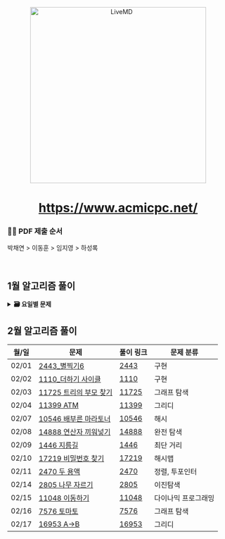 <p align='middle'>
<a href='https://www.acmicpc.net/'><img src='https://user-images.githubusercontent.com/40657327/153372372-9c901899-0b49-4111-bc98-aa0f1f3a2b0e.png' width="400px;" alt="LiveMD" /></a></p>

<h1 align='middle'><a href='https://www.acmicpc.net/'>https://www.acmicpc.net/</a></h1>


###  🙋‍♀️ PDF 제출 순서
박채연 > 이동훈 > 임지영 > 하성록   

<br/>

## 1월 알고리즘 풀이
<details>
  <summary>
    <STRONG>
     🗃 요일별 문제
    </STRONG>
  </summary>
     <br/>
  <div markdown="1">

| 월/일 | 문제                           | 풀이 링크 | 문제 분류 |
| ----------- | ---------------------- | ---------------------- | ------------------------------------|
| 01/25      | [10825_국영수](https://www.acmicpc.net/problem/10825)       | [10825](https://github.com/douzone1/Baekjoon/tree/main/Q_10825)| 정렬 |
| 01/26      | [7795_먹을 것인가 먹힐 것인가](https://www.acmicpc.net/problem/7795)    | [7795](https://github.com/douzone1/Baekjoon/tree/main/Q_7795)| 이분 탐색 |
| 01/27      | [9095_1,2,3 더하기](https://www.acmicpc.net/problem/9095)       | [9095](https://github.com/douzone1/Baekjoon/tree/main/Q_9095)| 다이나믹 프로그래밍 |
| 01/28      | [1157_단어공부](https://www.acmicpc.net/problem/1157)       | [1157](https://github.com/douzone1/Baekjoon/tree/main/Q_1157)| 구현 |
| 01/31      | [2442_별찍기5](https://www.acmicpc.net/problem/2442)       | [2442](https://github.com/douzone1/Baekjoon/tree/main/Q_2442)| 구현 |
  </div>
  
 </details>


## 2월 알고리즘 풀이

| 월/일 | 문제                           | 풀이 링크 | 문제 분류 |
| ----------- | ---------------------- | ---------------------- | ------------------------------------|
| 02/01      | [2443_별찍기6](https://www.acmicpc.net/problem/2443)       | [2443](https://github.com/douzone1/Baekjoon/tree/main/Q_2443)| 구현 |
| 02/02      | [1110_더하기 사이클](https://www.acmicpc.net/problem/1110)    | [1110](https://github.com/douzone1/Baekjoon/tree/main/Q_1110)| 구현 |
| 02/03      | [11725 트리의 부모 찾기](https://www.acmicpc.net/problem/11725)    | [11725](https://github.com/douzone1/Baekjoon/tree/main/Q_11725)| 그래프 탐색 |
| 02/04      | [11399 ATM](https://www.acmicpc.net/problem/11399)    | [11399](https://github.com/douzone1/Baekjoon/tree/main/Q_11399)| 그리디 |
| 02/07      | [10546 배부른 마라토너](https://www.acmicpc.net/problem/10546)    | [10546](https://github.com/douzone1/Baekjoon/tree/main/Q_10546)| 해시 |
| 02/08      | [14888 연산자 끼워넣기](https://www.acmicpc.net/problem/14888)    | [14888](https://github.com/douzone1/Baekjoon/tree/main/Q_14888)| 완전 탐색 |
| 02/09      | [1446 지름길](https://www.acmicpc.net/problem/1446)    | [1446](https://github.com/douzone1/Baekjoon/tree/main/Q_1446)| 최단 거리 |
| 02/10      | [17219 비밀번호 찾기](https://www.acmicpc.net/problem/17219)    | [17219](https://github.com/douzone1/Baekjoon/tree/main/Q_17219)| 해시맵 |
| 02/11      | [2470 두 용액](https://www.acmicpc.net/problem/2470)    | [2470](https://github.com/douzone1/Baekjoon/tree/main/Q_2470)| 정렬, 투포인터 |
| 02/14      | [2805 나무 자르기](https://www.acmicpc.net/problem/2805)    | [2805](https://github.com/douzone1/Baekjoon/tree/main/Q_2805)| 이진탐색 |
| 02/15      | [11048 이동하기](https://www.acmicpc.net/problem/11048)    | [11048](https://github.com/douzone1/Baekjoon/tree/main/Q_11048)| 다이나믹 프로그래밍 |
| 02/16      | [7576 토마토](https://www.acmicpc.net/problem/7576)    | [7576](https://github.com/douzone1/Baekjoon/tree/main/Q_7576)| 그래프 탐색 |
| 02/17      | [16953 A->B](https://www.acmicpc.net/problem/16953)    | [16953](https://github.com/douzone1/Baekjoon/tree/main/Q_16953)| 그리디 |
